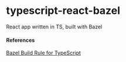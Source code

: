 # typescript-react-bazel
React app written in TS, built with Bazel

#### References
[Bazel Build Rule for TypeScript](https://github.com/bazelbuild/rules_typescript)
